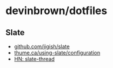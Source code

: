 # devinbrown/dotfiles

## Slate

- [github.com/jigish/slate](https://github.com/jigish/slate)
- [thume.ca/using-slate/configuration](http://thume.ca/howto/2012/11/19/using-slate/#configuration)
- [HN: slate-thread](https://news.ycombinator.com/item?id=4589658)